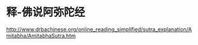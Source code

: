 # 释-佛说阿弥陀经

http://www.drbachinese.org/online_reading_simplified/sutra_explanation/Amitabha/AmitabhaSutra.htm

